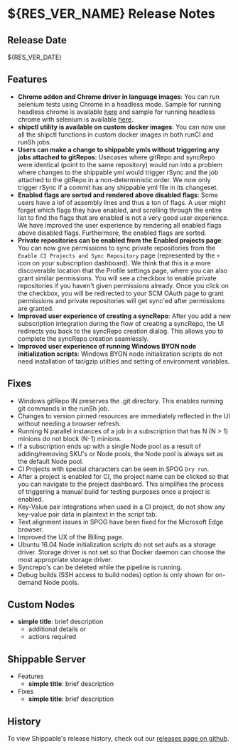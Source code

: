 # ${RES_VER_NAME} Release Notes

## Release Date
${RES_VER_DATE}

## Features
  - **Chrome addon and Chrome driver in language images**: You can run selenium tests using Chrome in a headless mode. Sample for running headless chrome is available [here](https://github.com/devops-recipes/ci-headless-chrome) and sample for running headless chrome with selenium is available [here](https://github.com/devops-recipes/ci-headless-chrome-selenium).
  - **shipctl utility is available on custom docker images**: You can now use all the shipctl functions in custom docker images in both runCI and runSh jobs.
  - **Users can make a change to shippable ymls without triggering any jobs attached to gitRepos**: Usecases where gitRepo and syncRepo were identical (point to the same repository) would run into a problem where changes to the shippable yml would trigger rSync and the job attached to the gitRepo in a non-deterministic order. We now only trigger rSync if a commit has any shippable yml file in its changeset.
  - **Enabled flags are sorted and rendered above disabled flags**: Some users have a lof of assembly lines and thus a ton of flags. A user might forget which flags they have enabled, and scrolling through the entire list to find the flags that are enabled is not a very good user experience. We have improved the user experience by rendering all enabled flags above disabled flags. Furthermore, the enabled flags are sorted.
  - **Private repositories can be enabled from the Enabled projects page**: You can now give permissions to sync private repositories from the `Enable CI Projects and Sync Repository` page (represented by the `+` icon on your subscription dashboard). We think that this is a more discoverable location that the Profile settings page, where you can also grant similar permissions. You will see a checkbox to enable private repositories if you haven't given permissions already. Once you click on the checkbox, you will be redirected to your SCM OAuth page to grant permissions and private repositories will get sync'ed after permissions are granted. 
  - **Improved user experience of creating a syncRepo**: After you add a new subscription integration during the flow of creating a syncRepo, the UI redirects you back to the syncRepo creation dialog. This allows you to complete the syncRepo creation seamlessly.
  - **Improved user experience of running Windows BYON node initialization scripts**: Windows BYON node initialization scripts do not need installation of tar/gzip utilties and setting of environment variables.

## Fixes
  - Windows gitRepo IN preserves the .git directory. This enables running git commands in the runSh job.
  - Changes to version pinned resources are immediately reflected in the UI without needing a browser refresh.
  - Running N parallel instances of a job in a subscription that has N (N > 1) minions do not block (N-1) minions.
  - If a subscription ends up with a single Node pool as a result of adding/removing SKU's or Node pools, the Node pool is
    always set as the default Node pool.
  - CI Projects with special characters can be seen in SPOG `Dry run`.  
  - After a project is enabled for CI, the project name can be clicked so that you can navigate to the project dashboard. This     simplifies the process of triggering a manual build for testing purposes once a project is enabled. 
  - Key-Value pair integrations when used in a CI project, do not show any key-value pair data in plaintext in the script tab.
  - Text alignment issues in SPOG have been fixed for the Microsoft Edge browser.
  - Improved the UX of the Billing page.
  - Ubuntu 16.04 Node initialization scripts do not set aufs as a storage driver. Storage driver is not set so that Docker         daemon can choose the most appropriate storage driver.
  - Syncrepo's can be deleted while the pipeline is running.
  - Debug builds (SSH access to build nodes) option is only shown for on-demand Node pools. 
       

## Custom Nodes
  - **simple title**: brief description
      - additional details or
      - actions required

## Shippable Server

  - Features
      - **simple title**: brief description
  - Fixes
      - **simple title**: brief description

## History

To view Shippable's release history, check out our [releases page on github](https://github.com/Shippable/admiral/releases).
